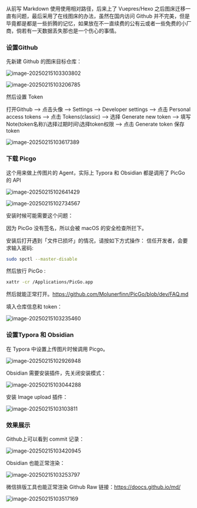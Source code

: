 

从前写 Markdown 使用使用相对路径，后来上了 Vuepres/Hexo 之后图床迁移一直有问题，最后采用了在线图床的办法，虽然在国内访问 Github 并不完美，但是毕竟都是都是一些折腾的记忆，如果放在不一直续费的公有云或者一些免费的小厂商，倘若有一天数据丢失那也是一个伤心的事情。



### 设置Github

先新建 Github 的图床目标仓库：

![image-20250215103303802](https://raw.githubusercontent.com/Xu-Hardy/picgo-imh/master/image-20250215103303802.png)



![image-20250215103206785](https://raw.githubusercontent.com/Xu-Hardy/picgo-imh/master/image-20250215103206785.png)



然后设置 Token

打开Github –> 点击头像 –> Settings –> Developer settings –> 点击 Personal access tokens –> 点击 Tokens(classic) –> 选择 Generate new token –> 填写Note(token名称)\选择过期时间\选择token权限 –> 点击 Generate token 保存token



![image-20250215103617389](https://raw.githubusercontent.com/Xu-Hardy/picgo-imh/master/image-20250215103617389.png)



### 下载 Picgo



这个用来做上传图片的 Agent，实际上 Typora 和 Obsidian 都是调用了 PicGo 的 API

![image-20250215102641429](https://raw.githubusercontent.com/Xu-Hardy/picgo-imh/master/image-20250215102641429.png)



![image-20250215102734567](https://raw.githubusercontent.com/Xu-Hardy/picgo-imh/master/image-20250215102734567.png)



安装时候可能需要这个问题：

因为 PicGo 没有签名，所以会被 macOS 的安全检查所拦下。

安装后打开遇到「文件已损坏」的情况，请按如下方式操作：
信任开发者，会要求输入密码:

```bash
sudo spctl --master-disable
```

然后放行 PicGo :

```bash
xattr -cr /Applications/PicGo.app
```

然后就能正常打开。https://github.com/Molunerfinn/PicGo/blob/dev/FAQ.md



填入仓库信息和 token：

![image-20250215103235460](https://raw.githubusercontent.com/Xu-Hardy/picgo-imh/master/image-20250215103235460.png)



### 设置Typora 和 Obsidian



在 Typora 中设置上传图片时候调用 Picgo。

![image-20250215102926948](https://raw.githubusercontent.com/Xu-Hardy/picgo-imh/master/image-20250215102926948.png)



Obsidian 需要安装插件，先关闭安装模式：

![image-20250215103044288](https://raw.githubusercontent.com/Xu-Hardy/picgo-imh/master/image-20250215103044288.png)



安装 Image upload 插件：



![image-20250215103103811](https://raw.githubusercontent.com/Xu-Hardy/picgo-imh/master/image-20250215103103811.png)



### 

### 效果展示

Github上可以看到 commit 记录：

![image-20250215103420945](https://raw.githubusercontent.com/Xu-Hardy/picgo-imh/master/image-20250215103420945.png)

Obsidian 也能正常渲染：

![image-20250215103253797](https://raw.githubusercontent.com/Xu-Hardy/picgo-imh/master/image-20250215103253797.png)

微信排版工具也能正常渲染 Github Raw 链接：https://doocs.github.io/md/

![image-20250215103517169](https://raw.githubusercontent.com/Xu-Hardy/picgo-imh/master/image-20250215103517169.png)
